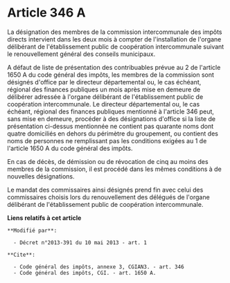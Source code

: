 # Article 346 A

La désignation des membres de la commission intercommunale des impôts directs intervient dans les deux mois à compter de
l'installation de l'organe délibérant de l'établissement public de coopération intercommunale suivant le renouvellement
général des conseils municipaux.  

A défaut de liste de présentation des contribuables prévue au 2 de l'article 1650 A du code général des impôts, les membres
de la commission sont désignés d'office par le directeur départemental ou, le cas échéant, régional des finances publiques un
mois après mise en demeure de délibérer adressée à l'organe délibérant de l'établissement public de coopération
intercommunale. Le directeur départemental ou, le cas échéant, régional des finances publiques mentionné à l'article 346
peut, sans mise en demeure, procéder à des désignations d'office si la liste de présentation ci-dessus mentionnée ne contient
pas quarante noms dont quatre domiciliés en dehors du périmètre du groupement, ou contient des noms de personnes ne
remplissant pas les conditions exigées au 1 de l'article 1650 A du code général des impôts. 

En cas de décès, de démission ou de révocation de cinq au moins des membres de la commission, il est procédé dans les mêmes
conditions à de nouvelles désignations. 

Le mandat des commissaires ainsi désignés prend fin avec celui des commissaires choisis lors du renouvellement des délégués
de l'organe délibérant de l'établissement public de coopération intercommunale.

**Liens relatifs à cet article**

	**Modifié par**:

	  - Décret n°2013-391 du 10 mai 2013 - art. 1

	**Cite**:

	  - Code général des impôts, annexe 3, CGIAN3. - art. 346
	  - Code général des impôts, CGI. - art. 1650 A.
